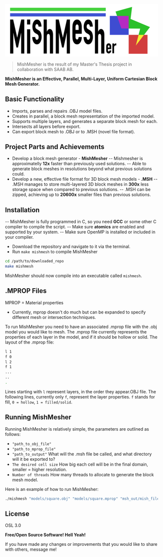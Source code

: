 ![mishmesher logo](md-imgs/MishMesher-Logo.jpg)

> MishMesher is the result of my Master's Thesis project in collaboration with SAAB AB.

**MishMesher is an Effective, Parallel, Multi-Layer, Uniform Cartesian Block Mesh Generator.**
## Basic Functionality
- Imports, parses and repairs .OBJ model files.
- Creates in parallel, a block mesh representation of the imported model.
- Supports multiple layers, and generates a separate block mesh for each.
- Intersects all layers before export.
- Can export block mesh to .OBJ or to .MSH (novel file format).

## Project Parts and Achievements
- Develop a block mesh generator - **MishMesher**
-- Mishmesher is approximatelly **12x** faster than previously used solutions.
-- Able to generate block meshes in resolutions beyond what previous solutions could.
- Develop a new, effective file format for 3D block mesh models - **.MSH**
-- .MSH manages to store multi-layered 3D block meshes in **300x** less storage space when compared to previous solutions.
-- .MSH can be zipped, achieving up to **20600x** smaller files than previous solutions.

## Installation
-- MishMesher is fully programmed in C, so you need **GCC** or some other C compiler to compile the script.
-- Make sure **atomics** are enabled and supported by your system.
-- Make sure OpenMP is installed or included in your compiler.

- Download the repository and navigate to it via the terminal.
- Run `make mishmesh` to compile MishMesher
```sh
cd /path/to/downloaded_repo
make mishmesh
```

MishMesher should now compile into an executable called `mishmesh`.
## .MPROP Files
MPROP = Material properties
- Currently, mprop doesn't do much but can be expanded to specify different mesh or intersection techniques.

To run MishMesher you need to have an associated .mprop file with the .obj model you would like to mesh.
The .mprop file currently represents the properties of each layer in the model, and if it should be hollow or solid.
The layout of the .mprop file:
```sh
l 1
f 0
l 2
f 1
...
..
.
```
Lines starting with `l` represent layers, in the order they appear.OBJ file.
The following lines, currently only `f`, represent the layer properties.
`f` stands for fill, `0 = hollow`, `1 = filled/solid`.
## Running MishMesher
Running MishMesher is relatively simple, the parameters are outlined as follows:
- `"path_to_obj_file"`
- `"path_to_mprop_file"`
- `"path_to_output"` What will the .msh file be called, and what directory will it be exported to?
-  `The desired cell size` How big each cell will be in the final domain, smaller = higher resolution.
-  `Number of threads` How many threads to allocate to generate the block mesh model.

Here is an example of how to run MishMesher:
```sh
./mishmesh "models/square.obj" "models/square.mprop" "msh_out/mish_file_simple" "0.3" 1
```

## License
OSL 3.0

**Free/Open Source Software! Hell Yeah!**

If you have made any changes or improvements that you would like to share with others, message me!